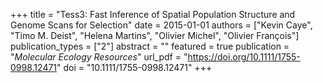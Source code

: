 +++
title = "Tess3: Fast Inference of Spatial Population Structure and Genome Scans for Selection"
date = 2015-01-01
authors = ["Kevin Caye", "Timo M. Deist", "Helena Martins", "Olivier Michel", "Olivier François"]
publication_types = ["2"]
abstract = ""
featured = true
publication = "*Molecular Ecology Resources*"
url_pdf = "https://doi.org/10.1111/1755-0998.12471"
doi = "10.1111/1755-0998.12471"
+++
